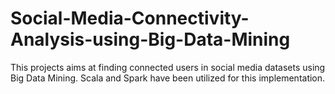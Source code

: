 # Social-Media-Connectivity-Analysis-using-Big-Data-Mining
This projects aims at finding connected users in social media datasets using Big Data Mining. Scala and Spark have been utilized for this implementation.

